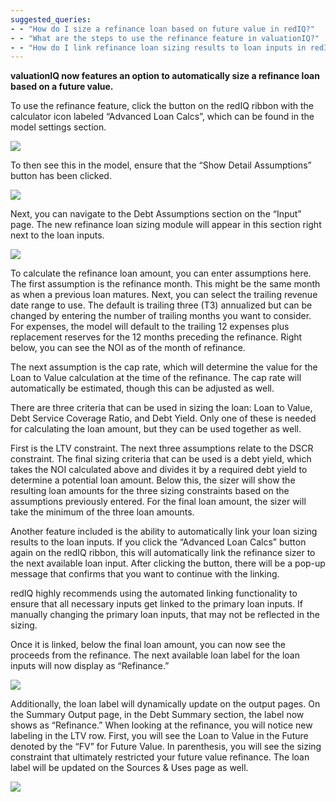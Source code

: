 ```yaml
---
suggested_queries:
- - "How do I size a refinance loan based on future value in redIQ?"
- - "What are the steps to use the refinance feature in valuationIQ?"
- - "How do I link refinance loan sizing results to loan inputs in redIQ?"
---
```

**valuationIQ now features an option to automatically size a refinance loan based on a future value.**

To use the refinance feature, click the button on the redIQ ribbon with the calculator icon labeled “Advanced Loan Calcs”, which can be found in the model settings section.

![](https://rediq.zendesk.com/hc/en-us/article_attachments/4409290630292/43d3cff7795dda970a5abdca4cf93d7373086a286bdb9fe7961d1e3f1dfc1033.png)

To then see this in the model, ensure that the “Show Detail Assumptions” button has been clicked.

![](https://rediq.zendesk.com/hc/en-us/article_attachments/4409290630548/859b939c9fa0c0debda361802b602d596ca2a2be2231e2b17601103872ec148c.png)

Next, you can navigate to the Debt Assumptions section on the “Input” page. The new refinance loan sizing module will appear in this section right next to the loan inputs.

![](https://rediq.zendesk.com/hc/en-us/article_attachments/4409290630932/d13f624f3690f56c688cae1f1d0113bb7107d8a8c5f0a6c7a6d0429a1645066f.png)

To calculate the refinance loan amount, you can enter assumptions here. The first assumption is the refinance month. This might be the same month as when a previous loan matures. Next, you can select the trailing revenue date range to use. The default is trailing three (T3) annualized but can be changed by entering the number of trailing months you want to consider. For expenses, the model will default to the trailing 12 expenses plus replacement reserves for the 12 months preceding the refinance. Right below, you can see the NOI as of the month of refinance.

The next assumption is the cap rate, which will determine the value for the Loan to Value calculation at the time of the refinance. The cap rate will automatically be estimated, though this can be adjusted as well.

There are three criteria that can be used in sizing the loan: Loan to Value, Debt Service Coverage Ratio, and Debt Yield. Only one of these is needed for calculating the loan amount, but they can be used together as well.

First is the LTV constraint. The next three assumptions relate to the DSCR constraint. The final sizing criteria that can be used is a debt yield, which takes the NOI calculated above and divides it by a required debt yield to determine a potential loan amount. Below this, the sizer will show the resulting loan amounts for the three sizing constraints based on the assumptions previously entered. For the final loan amount, the sizer will take the minimum of the three loan amounts.

Another feature included is the ability to automatically link your loan sizing results to the loan inputs. If you click the “Advanced Loan Calcs” button again on the redIQ ribbon, this will automatically link the refinance sizer to the next available loan input. After clicking the button, there will be a pop-up message that confirms that you want to continue with the linking.

redIQ highly recommends using the automated linking functionality to ensure that all necessary inputs get linked to the primary loan inputs. If manually changing the primary loan inputs, that may not be reflected in the sizing.

Once it is linked, below the final loan amount, you can now see the proceeds from the refinance. The next available loan label for the loan inputs will now display as “Refinance.”

![](https://rediq.zendesk.com/hc/en-us/article_attachments/4409290631316/e187b331b1b98cbfa65fbcf090f22f1bee99279f0a529d3ffc896197b784f64a.png)

Additionally, the loan label will dynamically update on the output pages. On the Summary Output page, in the Debt Summary section, the label now shows as “Refinance.” When looking at the refinance, you will notice new labeling in the LTV row. First, you will see the Loan to Value in the Future denoted by the “FV” for Future Value. In parenthesis, you will see the sizing constraint that ultimately restricted your future value refinance. The loan label will be updated on the Sources & Uses page as well.

![](https://rediq.zendesk.com/hc/en-us/article_attachments/4409290631572/52d47149de68b994e3ff99a347edeaf7ce7177af00bccb816bba90907447d599.png)